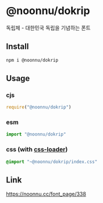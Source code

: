 # @noonnu/dokrip
독립체 - 대한민국 독립을 기념하는 폰트

## Install
```sh
npm i @noonnu/dokrip
```
## Usage
### cjs
```js
require("@noonnu/dokrip")
```
### esm
```js
import "@noonnu/dokrip"
```
### css (with [css-loader](https://github.com/webpack-contrib/css-loader))
```css
@import "~@noonnu/dokrip/index.css"
```

## Link
https://noonnu.cc/font_page/338